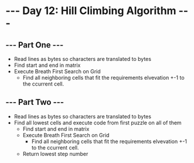 # --- Day 12: Hill Climbing Algorithm ---

## --- Part One ---

- Read lines as bytes so characters are translated to bytes
- Find start and end in matrix
- Execute Breath First Search on Grid
  - Find all neighboring cells that fit the requirements elvevation +-1 to the
    ccurrent cell.

## --- Part Two ---

- Read lines as bytes so characters are translated to bytes
- Find all lowest cells and execute code from first puzzle on all of them
  - Find start and end in matrix
  - Execute Breath First Search on Grid
    - Find all neighboring cells that fit the requirements elvevation +-1 to the
      ccurrent cell.
  - Return lowest step number
